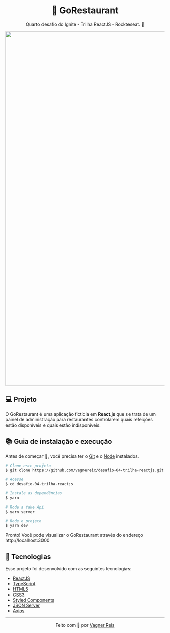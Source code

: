 <h1 align="center">🍜 GoRestaurant</h1>
<p align="center">Quarto desafio do Ignite - Trilha ReactJS - Rockteseat. 🚀</p>

<p align="center">
<img src="https://github.com/nathaliacristina20/gorestaurant/blob/master/.github/gorestaurant.png" width="1120px" />
</p>

## 💻 Projeto

<p>O GoRestaurant é uma aplicação ficticia em <strong>React.js</strong> que se trata de um painel de administração para restaurantes
controlarem quais refeições estão disponíveis e quais estão indisponíveis.</p>

## :books: Guia de instalação e execução

Antes de começar 🏁, você precisa ter o [Git](https://git-scm.com) e o [Node](https://nodejs.org/en/) instalados.

```bash
# Clone este projeto
$ git clone https://github.com/vagnereix/desafio-04-trilha-reactjs.git

# Acesse
$ cd desafio-04-trilha-reactjs

# Instale as dependências
$ yarn

# Rode a fake Api
$ yarn server

# Rode o projeto
$ yarn dev

```

Pronto! Você pode visualizar o GoRestaurant através do endereço http://localhost:3000

## :rocket: Tecnologias

Esse projeto foi desenvolvido com as seguintes tecnologias:

- [ReactJS](https://reactjs.org/)
- [TypeScript](https://www.typescriptlang.org/)
- [HTML5](https://www.w3schools.com/html/default.asp)
- [CSS3](https://www.w3schools.com/html/html_css.asp)
- [Styled Components](https://styled-components.com/)
- [JSON Server](https://github.com/typicode/json-server)
- [Axios](https://github.com/axios/axios)

---

<p align="center">
Feito com 💜&nbsp;por <a href="https://github.com/vagnereix">Vagner Reis</a>
</p>
